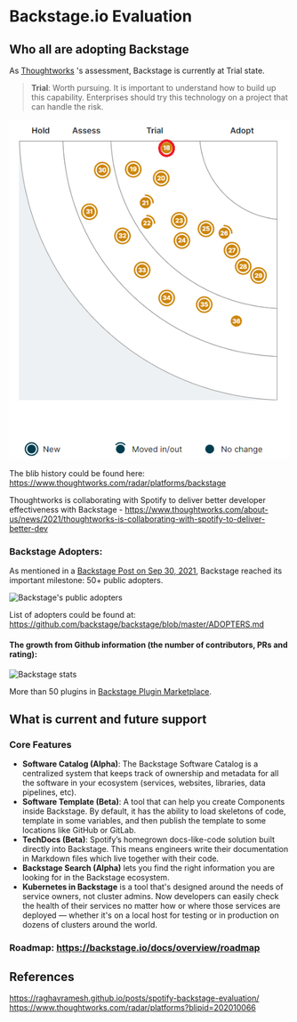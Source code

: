 # Backstage.io Evaluation

## Who all are adopting Backstage
As [Thoughtworks](https://www.thoughtworks.com/) 's assessment, Backstage is currently at Trial state. 
>**Trial**: Worth pursuing. It is important to understand how to build up this capability. Enterprises should try this technology on a project that can handle the risk.

[![thoughtworks - backstage](./images/thoughtworks-backstage.png)](https://www.thoughtworks.com/radar/platforms)

The blib history could be found here: https://www.thoughtworks.com/radar/platforms/backstage

Thoughtworks is collaborating with Spotify to deliver better developer effectiveness with Backstage - https://www.thoughtworks.com/about-us/news/2021/thoughtworks-is-collaborating-with-spotify-to-deliver-better-dev

### Backstage Adopters:
As mentioned in a [Backstage Post on Sep 30, 2021](https://backstage.io/blog/2021/09/30/50-public-adopters), Backstage reached its important milestone: 50+ public adopters. 

![Backstage's public adopters](https://backstage.io/blog/assets/21-09-30/50-public-adopters.png)

List of adopters could be found at: https://github.com/backstage/backstage/blob/master/ADOPTERS.md

#### The growth from Github information (the number of contributors, PRs and rating):
![Backstage stats](https://backstage.io/blog/assets/21-09-30/backstage-stats.png)

More than 50 plugins in [Backstage Plugin Marketplace](https://backstage.io/plugins).

## What is current and future support

### Core Features  
- **Software Catalog (Alpha)**: The Backstage Software Catalog is a centralized system that keeps track of ownership and metadata for all the software in your ecosystem (services, websites, libraries, data pipelines, etc).  
- **Software Template (Beta)**: A tool that can help you create Components inside Backstage. By default, it has the ability to load skeletons of code, template in some variables, and then publish the template to some locations like GitHub or GitLab.  
- **TechDocs (Beta)**: Spotify’s homegrown docs-like-code solution built directly into Backstage. This means engineers write their documentation in Markdown files which live together with their code.  
- **Backstage Search (Alpha)** lets you find the right information you are looking for in the Backstage ecosystem.  
- **Kubernetes in Backstage** is a tool that's designed around the needs of service owners, not cluster admins. Now developers can easily check the health of their services no matter how or where those services are deployed — whether it's on a local host for testing or in production on dozens of clusters around the world.  

### Roadmap: https://backstage.io/docs/overview/roadmap



## References
https://raghavramesh.github.io/posts/spotify-backstage-evaluation/
https://www.thoughtworks.com/radar/platforms?blipid=202010066